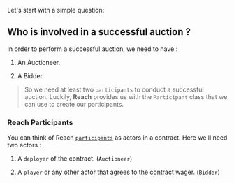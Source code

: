 Let's start with a simple question:

## Who is involved in a successful auction ?

In order to perform a successful auction, we need to have  :

1. An Auctioneer.

2. A Bidder.

> So we need at least two `participants` to conduct a successful auction. Luckily, **Reach** provides us with the `Participant` class that we can use to create our participants.

### Reach Participants

You can think of Reach [`participants`](https://docs.reach.sh/model/#term_participant) as actors in a contract. Here we'll need two actors :

1. A `deployer` of the contract. (`Auctioneer`)

2. A `player` or any other actor that agrees to the contract wager. (`Bidder`)